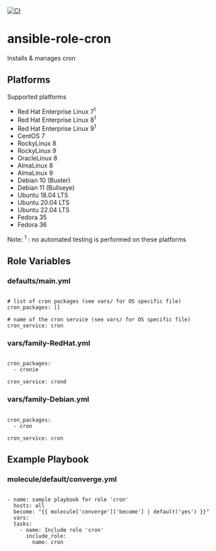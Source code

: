 [![CI](https://github.com/de-it-krachten/ansible-role-cron/workflows/CI/badge.svg?event=push)](https://github.com/de-it-krachten/ansible-role-cron/actions?query=workflow%3ACI)


# ansible-role-cron

Installs & manages cron

## Platforms

Supported platforms

- Red Hat Enterprise Linux 7<sup>1</sup>
- Red Hat Enterprise Linux 8<sup>1</sup>
- Red Hat Enterprise Linux 9<sup>1</sup>
- CentOS 7
- RockyLinux 8
- RockyLinux 9
- OracleLinux 8
- AlmaLinux 8
- AlmaLinux 9
- Debian 10 (Buster)
- Debian 11 (Bullseye)
- Ubuntu 18.04 LTS
- Ubuntu 20.04 LTS
- Ubuntu 22.04 LTS
- Fedora 35
- Fedora 36

Note:
<sup>1</sup> : no automated testing is performed on these platforms

## Role Variables
### defaults/main.yml
<pre><code>
# list of cron packages (see vars/ for OS specific file)
cron_packages: []

# name of the cron service (see vars/ for OS specific file)
cron_service: cron
</pre></code>

### vars/family-RedHat.yml
<pre><code>
cron_packages:
  - cronie

cron_service: crond
</pre></code>

### vars/family-Debian.yml
<pre><code>
cron_packages:
  - cron

cron_service: cron
</pre></code>



## Example Playbook
### molecule/default/converge.yml
<pre><code>
- name: sample playbook for role 'cron'
  hosts: all
  become: "{{ molecule['converge']['become'] | default('yes') }}"
  vars:
  tasks:
    - name: Include role 'cron'
      include_role:
        name: cron
</pre></code>
